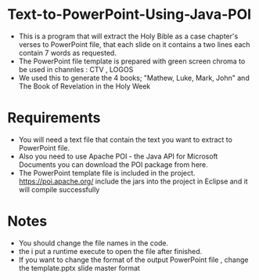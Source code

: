 # Text-to-PowerPoint-Using-Java-POI
* This is a program that will extract the Holy Bible as a case chapter's verses to PowerPoint file, that each slide on it contains a two lines each contain 7 words as requested.
* The PowerPoint file template is prepared with green screen chroma to be used in channles : CTV , LOGOS 
* We used this to generate the 4 books; "Mathew, Luke, Mark, John" and The Book of Revelation in the Holy Week
# Requirements
* You will need a text file that contain the text you want to extract to PowerPoint file.
* Also you need to use Apache POI - the Java API for Microsoft Documents you can download the POI package from here.
* The PowerPoint template file is included in the project. 
https://poi.apache.org/
include the jars into the project in Eclipse and it will compile successfully 

# Notes 
* You should change the file names in the code.
* the i put a runtime execute to open the file after finished.
* If you want to change the format of the output PowerPoint file , change the template.pptx slide master format

